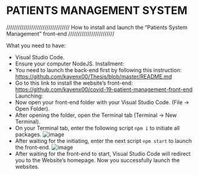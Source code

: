 # PATIENTS MANAGEMENT SYSTEM
///////////////////////////////// How to install and launch the “Patients System Management” front-end ////////////////////////

What you need to have: 
- Visual Studio Code.
- Ensure your computer NodeJS.
Installment: 
- You need to launch the back-end first by following this instruction: https://github.com/kayenx00/Thesis/blob/master/README.md 
- Go to this link to install the website’s front-end: https://github.com/kayenx00/covid-19-patient-management-front-end  
Launching: 
- Now open your front-end folder with your Visual Studio Code. (File -> Open Folder).
- After opening the folder, open the Terminal tab (Terminal -> New Terminal).
- On your Terminal tab, enter the following script `npm i` to initiate all packages. 
![image](https://user-images.githubusercontent.com/53591019/234654320-325072fb-4606-4a2c-b5c4-a7bf26f63658.png)
- After waiting for the initiating, enter the next script `npm start` to launch the front-end.
 ![image](https://user-images.githubusercontent.com/53591019/234654351-907a0b62-64c1-40aa-aab0-10152604eb82.png)
- After waiting for the front-end to start, Visual Studio Code will redirect you to the Website’s homepage. Now you successfully launch the websites. 
